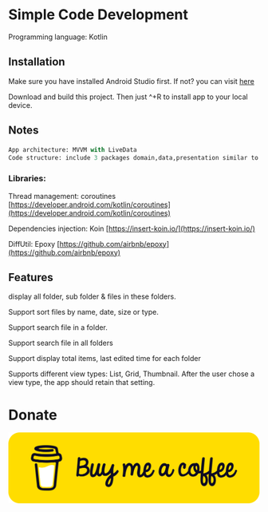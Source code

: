 # Simple Code Development

Programming language: Kotlin

## Installation

Make sure you have installed Android Studio first. If not? you can visit [here](https://developer.android.com/studio)

Download and build this project. Then just ^+R to install app to your local device.

## Notes

```python
App architecture: MVVM with LiveData
Code structure: include 3 packages domain,data,presentation similar to Clean Architecture Components.
```
### Libraries:
Thread management: coroutines [https://developer.android.com/kotlin/coroutines](https://developer.android.com/kotlin/coroutines)

Dependencies injection: Koin [https://insert-koin.io/](https://insert-koin.io/)

DiffUtil: Epoxy [https://github.com/airbnb/epoxy](https://github.com/airbnb/epoxy)

## Features
display all folder, sub folder & files in these folders.

Support sort files by name, date, size or type.

Support search file in a folder.

Support search file in all folders

Support display total items, last edited time for each folder

Supports different view types: List, Grid, Thumbnail. After the user chose a view type, the app should retain that setting.

# Donate
[![N|Solid](https://raw.githubusercontent.com/hvngoc/soulan/master/buymeacoffee.png)](https://www.buymeacoffee.com/ngocjaus)
